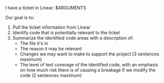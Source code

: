 I have a ticket in Linear: $ARGUMENTS

Our goal is to:
1. Pull the ticket information from Linear
2. Identify code that is potentially relevant to the ticket
3. Summarize the identified code areas with a description of:
   - The file it's in
   - The reason it may be relevant
   - Changes we may want to make to support the project
     (3 sentences maximum)
   - The level of test coverage of the identified code,
     with an emphasis on how much risk there is of causing a breakage if we
     modify the code (2 sentences maximum)
